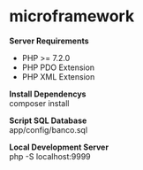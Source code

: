 # microframework

 **Server Requirements** <br/>
 - PHP >= 7.2.0
 - PHP PDO Extension
 - PHP XML Extension
 
 **Install Dependencys** <br />
 composer install
 
 **Script SQL Database** <br />
  app/config/banco.sql
  
 **Local Development Server** <br/>
 php -S localhost:9999
 